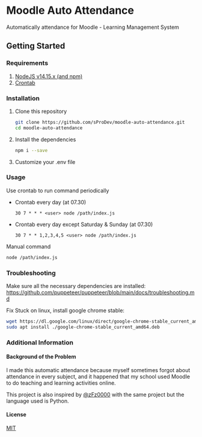 # Moodle Auto Attendance

Automatically attendance for Moodle - Learning Management System

## Getting Started

### Requirements

1. [NodeJS v14.15.x (and npm)](https://nodejs.org/en/)
2. [Crontab](https://cron-job.org/en/)

### Installation

1. Clone this repository
   ```bash
   git clone https://github.com/sProDev/moodle-auto-attendance.git
   cd moodle-auto-attendance
   ```
2. Install the dependencies
   ```bash
   npm i --save
   ```
3. Customize your .env file

### Usage

Use crontab to run command periodically

- Crontab every day (at 07.30)
  ```
  30 7 * * * <user> node /path/index.js
  ```
- Crontab every day except Saturday & Sunday (at 07.30)
  ```
  30 7 * * 1,2,3,4,5 <user> node /path/index.js
  ```

Manual command
```bash
node /path/index.js
```

### Troubleshooting

Make sure all the necessary dependencies are installed: https://github.com/puppeteer/puppeteer/blob/main/docs/troubleshooting.md

Fix Stuck on linux, install google chrome stable: 
```bash
wget https://dl.google.com/linux/direct/google-chrome-stable_current_amd64.deb
sudo apt install ./google-chrome-stable_current_amd64.deb
```

### Additional Information

#### Background of the Problem

I made this automatic attendance because myself sometimes forgot about attendance in every subject, and it happened that my school used Moodle to do teaching and learning activities online.

This project is also inspired by [@zFz0000](https://github.com/zFz0000/MoodleAutoAttendance) with the same project but the language used is Python.

#### License

[MIT](https://github.com/sProDev/moodle-auto-attendance/blob/main/LICENSE)
